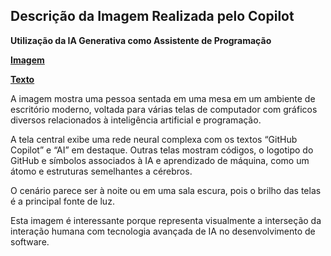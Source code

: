 ## Descrição da Imagem Realizada pelo Copilot
**Utilização da IA Generativa como Assistente de Programação**

**[Imagem](/inputs/UtilizacaodaIAGenerativacomoAssistentedeProgramacao.png)**

**[Texto](/inputs/UtilizaçãodaIAGenerativacomoAssistentedeProgramação.md)**

A imagem mostra uma pessoa sentada em uma mesa em um ambiente de escritório moderno, voltada para várias telas de computador com gráficos diversos relacionados à inteligência artificial e programação.

A tela central exibe uma rede neural complexa com os textos “GitHub Copilot” e “AI” em destaque. Outras telas mostram códigos, o logotipo do GitHub e símbolos associados à IA e aprendizado de máquina, como um átomo e estruturas semelhantes a cérebros.

O cenário parece ser à noite ou em uma sala escura, pois o brilho das telas é a principal fonte de luz.

Esta imagem é interessante porque representa visualmente a interseção da interação humana com tecnologia avançada de IA no desenvolvimento de software.
